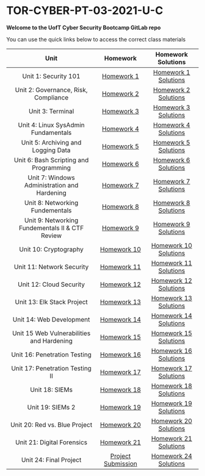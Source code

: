 # TOR-CYBER-PT-03-2021-U-C

**Welcome to the UofT Cyber Security Bootcamp GitLab repo**

You can use the quick links below to access the correct class materials

|                    Unit                       | Homework | Homework Solutions |
|:-------------------------------------------:  |:-------: |:-----------------: |
|            Unit 1: Security 101               |[Homework 1](https://github.com/karma-786/Week-1-Security-101-Homework)|[Homework 1 Solutions ](https://github.com/karma-786/Week-1-Security-101-Homework/blob/main/Worksheet%201%20Solution:%20Symantec.md)|
|    Unit 2: Governance, Risk, Compliance       |                        [Homework 2 ](https://github.com/karma-786/Week-2-Homework-Assessing-Security-Culture)|[Homework 2 Solutions ]()|
|              Unit 3: Terminal                 |                 [Homework 3]()              |[Homework 3 Solutions ]()|
|    Unit 4: Linux SysAdmin Fundamentals        |            [Homework 4]()         |[Homework 4 Solutions ]()|
|     Unit 5: Archiving and Logging Data        |            [Homework 5]()          |[Homework 5 Solutions ]()|
|   Unit 6: Bash Scripting and Programming      |          [Homework 6]()        |[Homework 6 Solutions ]()|
| Unit 7: Windows Administration and Hardening  |      [Homework 7]()      |[Homework 7 Solutions ]()|
|      Unit 8: Networking Fundementals          |             [Homework 8]()               |[Homework 8 Solutions ]()|
| Unit 9: Networking Fundementals II & CTF Review |    [Homework 9]()   |[Homework 9 Solutions ]()|
|           Unit 10: Cryptography               |                  [Homework 10]()                 |[Homework 10 Solutions ]()|
|         Unit 11: Network Security             |               [Homework 11]()                |[Homework 11 Solutions ]()|
|          Unit 12: Cloud Security              |        [Homework 12]()               |[Homework 12 Solutions ]()|
|         Unit 13: Elk Stack Project            |               [Homework 13]()               |[Homework 13 Solutions ]()|
|          Unit 14: Web Development             |          [Homework 14]()             |[Homework 14 Solutions ]()|
| Unit 15 Web Vulnerabilities and Hardening     |        [Homework 15]()      |[Homework 15 Solutions ]()|
|        Unit 16: Penetration Testing           |         [Homework 16]()          |[Homework 16 Solutions ]()|
|      Unit 17: Penetration Testing II          |           [Homework 17]()           |[Homework 17 Solutions ]()|
|               Unit 18: SIEMs                  |                   [Homework 18]()                   |[Homework 18 Solutions ]()|
|              Unit 19: SIEMs 2                 |                  [Homework 19]()                  |[Homework 19 Solutions ]()|
|       Unit 20: Red vs. Blue Project           |                  [Homework 20]()                  |[Homework 20 Solutions ]()|
|         Unit 21: Digital Forensics            |             [Homework 21]()             |[Homework 21 Solutions ]()|
|           Unit 24: Final Project              |                                      [Project Submission]()                            |[Homework 24 Solutions ]()|

